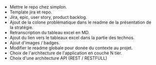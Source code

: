 - Mettre le repo chez simplon.
- Template jira et repo.
- Jira, epic, user story, product backlog.
- Ajout de la colone problématique dans le readme de la présentation de la stratégie.
- Retranscription du tableau excel en MD.
- Ajout du lien vers le tableaux excel dans la partie des technos.
- Ajout d'images / badges.
- Modifier le readme globale pour donée du contexte au projet.
- Choix de l'architecture de l'application en couche N tier.
- Choix d'une architecture API (REST / RESTFULL)



